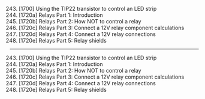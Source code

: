 243. [1700] Using the TIP22 transistor to control an LED strip
244. [1720a] Relays Part 1: Introduction
245. [1720b] Relays Part 2: How NOT to control a relay
246. [1720c] Relays Part 3: Connect a 12V relay component calculations
247. [1720d] Relays Part 4: Connect a 12V relay connections
248. [1720e] Relays Part 5: Relay shields

---

243. [1700] Using the TIP22 transistor to control an LED strip
244. [1720a] Relays Part 1: Introduction
245. [1720b] Relays Part 2: How NOT to control a relay
246. [1720c] Relays Part 3: Connect a 12V relay component calculations
247. [1720d] Relays Part 4: Connect a 12V relay connections
248. [1720e] Relays Part 5: Relay shields

